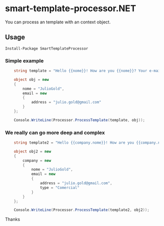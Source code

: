 # smart-template-processor.NET
You can process an template with an context object. 
  
## Usage  

```
Install-Package SmartTemplateProcessor 
```

### Simple example  

```C#
    string template = "Hello {{nome}}! How are you {{nome}}? Your e-mail address is: {{email.address}}?";

    object obj = new
    {
        nome = "JulioGold",
        email = new
        {
            address = "julio.gold@gmail.com"
        }
    };

    Console.WriteLine(Processor.ProcessTemplate(template, obj));
```  

### We really can go more deep and complex 

```C#
    string template2 = "Hello {{company.nome}}! How are you {{company.nome}}? This is your {{company.email.type}} e-mail address {{company.email.address}}?";

    object obj2 = new
    {
        company = new
        {
            nome = "JulioGold",
            email = new
            {
                address = "julio.gold@gmail.com",
                type = "Comercial"
            }
        }
    };

    Console.WriteLine(Processor.ProcessTemplate(template2, obj2));
```  

Thanks  